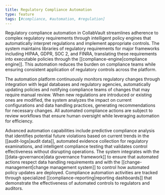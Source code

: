 ```yaml
---
title: Regulatory Compliance Automation
type: feature
tags: [#compliance, #automation, #regulation]
---
```


Regulatory compliance automation in CollabVault streamlines adherence to complex regulatory requirements through intelligent policy engines that automatically interpret regulations and implement appropriate controls. The system maintains libraries of regulatory requirements for major frameworks including HIPAA, GDPR, SOC 2, and FINRA, translating these requirements into executable policies through the [[compliance-engine|compliance engine]]. This automation reduces the burden on compliance teams while ensuring consistent application of regulatory controls across the platform.

The automation platform continuously monitors regulatory changes through integration with legal databases and regulatory agencies, automatically updating policies and notifying compliance teams of changes that may require manual review. When new regulations are introduced or existing ones are modified, the system analyzes the impact on current configurations and data handling practices, generating recommendations for necessary changes. All automated compliance actions are subject to review workflows that ensure human oversight while leveraging automation for efficiency.

Advanced automation capabilities include predictive compliance analysis that identifies potential future violations based on current trends in the [[audit-logs|audit data]], automated evidence collection for regulatory examinations, and intelligent compliance testing that validates control effectiveness without disrupting operations. The system integrates with the [[data-governance|data governance framework]] to ensure that automated actions respect data handling requirements and with the [[change-management|change management system]] to control how automated policy updates are deployed. Compliance automation activities are tracked through specialized [[compliance-reporting|reporting dashboards]] that demonstrate the effectiveness of automated controls to regulators and auditors.